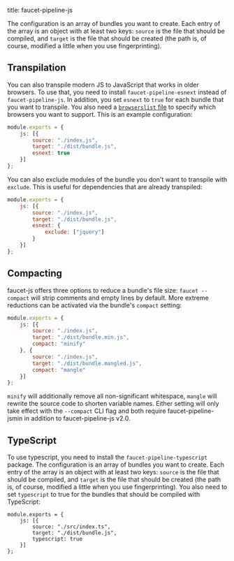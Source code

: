 title: faucet-pipeline-js

The configuration is an array of bundles you want to create. Each entry of the
array is an object with at least two keys: `source` is the file that should
be compiled, and `target` is the file that should be created (the path is, of
course, modified a little when you use fingerprinting).


## Transpilation

You can also transpile modern JS to JavaScript that works in older browsers. To
use that, you need to install `faucet-pipeline-esnext` instead of
`faucet-pipeline-js`. In addition, you set `esnext` to `true` for each bundle
that you want to transpile. You also need a [`browserslist`
file](https://github.com/ai/browserslist/) to specify which browsers you want to
support. This is an example configuration:

```js
module.exports = {
    js: [{
        source: "./index.js",
        target: "./dist/bundle.js",
        esnext: true
    }]
};
```

You can also exclude modules of the bundle you don't want to transpile with
`exclude`. This is useful for dependencies that are already transpiled:

```js
module.exports = {
    js: [{
        source: "./index.js",
        target: "./dist/bundle.js",
        esnext: {
            exclude: ["jquery"]
        }
    }]
};
```


## Compacting

faucet-js offers three options to reduce a bundle's file size:
`faucet --compact` will strip comments and empty lines by default.
More extreme reductions can be activated via the bundle's `compact` setting:

```js
module.exports = {
    js: [{
        source: "./index.js",
        target: "./dist/bundle.min.js",
        compact: "minify"
    }, {
        source: "./index.js",
        target: "./dist/bundle.mangled.js",
        compact: "mangle"
    }]
};
```

`minify` will additionally remove all non-significant whitespace, `mangle`
will rewrite the source code to shorten variable names. Either setting
will only take effect with the `--compact` CLI flag and both require
faucet-pipeline-jsmin in addition to faucet-pipeline-js v2.0.


## TypeScript

To use typescript, you need to install the `faucet-pipeline-typescript` package.
The configuration is an array of bundles you want to create. Each entry of the
array is an object with at least two keys: `source` is the file that should
be compiled, and `target` is the file that should be created (the path is, of
course, modified a little when you use fingerprinting). You also need to set
`typescript` to true for the bundles that should be compiled with TypeScript:

```
module.exports = {
    js: [{
        source: "./src/index.ts",
        target: "./dist/bundle.js",
        typescript: true
    }]
};
```
